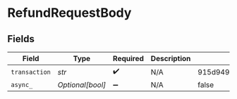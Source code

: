 # RefundRequestBody


## Fields

| Field                            | Type                             | Required                         | Description                      | Example                          |
| -------------------------------- | -------------------------------- | -------------------------------- | -------------------------------- | -------------------------------- |
| `transaction`                    | *str*                            | :heavy_check_mark:               | N/A                              | 915d94940ea54c3a80cbfa328722f5a1 |
| `async_`                         | *Optional[bool]*                 | :heavy_minus_sign:               | N/A                              | false                            |
